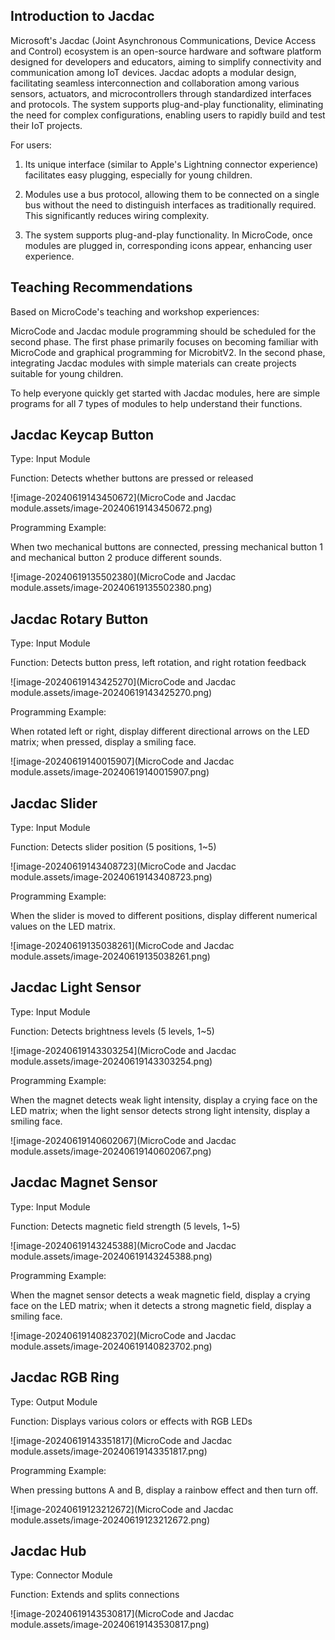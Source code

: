 ## Introduction to Jacdac

Microsoft's Jacdac (Joint Asynchronous Communications, Device Access and Control) ecosystem is an open-source hardware and software platform designed for developers and educators, aiming to simplify connectivity and communication among IoT devices. Jacdac adopts a modular design, facilitating seamless interconnection and collaboration among various sensors, actuators, and microcontrollers through standardized interfaces and protocols. The system supports plug-and-play functionality, eliminating the need for complex configurations, enabling users to rapidly build and test their IoT projects.

For users:

1. Its unique interface (similar to Apple's Lightning connector experience) facilitates easy plugging, especially for young children.
   
2. Modules use a bus protocol, allowing them to be connected on a single bus without the need to distinguish interfaces as traditionally required. This significantly reduces wiring complexity.
   
3. The system supports plug-and-play functionality. In MicroCode, once modules are plugged in, corresponding icons appear, enhancing user experience.

## Teaching Recommendations

Based on MicroCode's teaching and workshop experiences:

MicroCode and Jacdac module programming should be scheduled for the second phase. The first phase primarily focuses on becoming familiar with MicroCode and graphical programming for MicrobitV2. In the second phase, integrating Jacdac modules with simple materials can create projects suitable for young children.

To help everyone quickly get started with Jacdac modules, here are simple programs for all 7 types of modules to help understand their functions.

## Jacdac Keycap Button 

Type: Input Module

Function: Detects whether buttons are pressed or released

![image-20240619143450672](MicroCode and Jacdac module.assets/image-20240619143450672.png)

Programming Example:

When two mechanical buttons are connected, pressing mechanical button 1 and mechanical button 2 produce different sounds.

![image-20240619135502380](MicroCode and Jacdac module.assets/image-20240619135502380.png)

## Jacdac Rotary Button

Type: Input Module

Function: Detects button press, left rotation, and right rotation feedback

![image-20240619143425270](MicroCode and Jacdac module.assets/image-20240619143425270.png)

Programming Example:

When rotated left or right, display different directional arrows on the LED matrix; when pressed, display a smiling face.

![image-20240619140015907](MicroCode and Jacdac module.assets/image-20240619140015907.png)

## Jacdac Slider

Type: Input Module

Function: Detects slider position (5 positions, 1~5)

![image-20240619143408723](MicroCode and Jacdac module.assets/image-20240619143408723.png)

Programming Example:

When the slider is moved to different positions, display different numerical values on the LED matrix.

![image-20240619135038261](MicroCode and Jacdac module.assets/image-20240619135038261.png)

## Jacdac Light Sensor

Type: Input Module

Function: Detects brightness levels (5 levels, 1~5)

![image-20240619143303254](MicroCode and Jacdac module.assets/image-20240619143303254.png)

Programming Example:

When the magnet detects weak light intensity, display a crying face on the LED matrix; when the light sensor detects strong light intensity, display a smiling face.

![image-20240619140602067](MicroCode and Jacdac module.assets/image-20240619140602067.png)

## Jacdac Magnet Sensor

Type: Input Module

Function: Detects magnetic field strength (5 levels, 1~5)

![image-20240619143245388](MicroCode and Jacdac module.assets/image-20240619143245388.png)

Programming Example:

When the magnet sensor detects a weak magnetic field, display a crying face on the LED matrix; when it detects a strong magnetic field, display a smiling face.

![image-20240619140823702](MicroCode and Jacdac module.assets/image-20240619140823702.png)

## Jacdac RGB Ring

Type: Output Module

Function: Displays various colors or effects with RGB LEDs

![image-20240619143351817](MicroCode and Jacdac module.assets/image-20240619143351817.png)

Programming Example:

When pressing buttons A and B, display a rainbow effect and then turn off.

![image-20240619123212672](MicroCode and Jacdac module.assets/image-20240619123212672.png)

## Jacdac Hub

Type: Connector Module

Function: Extends and splits connections

![image-20240619143530817](MicroCode and Jacdac module.assets/image-20240619143530817.png)